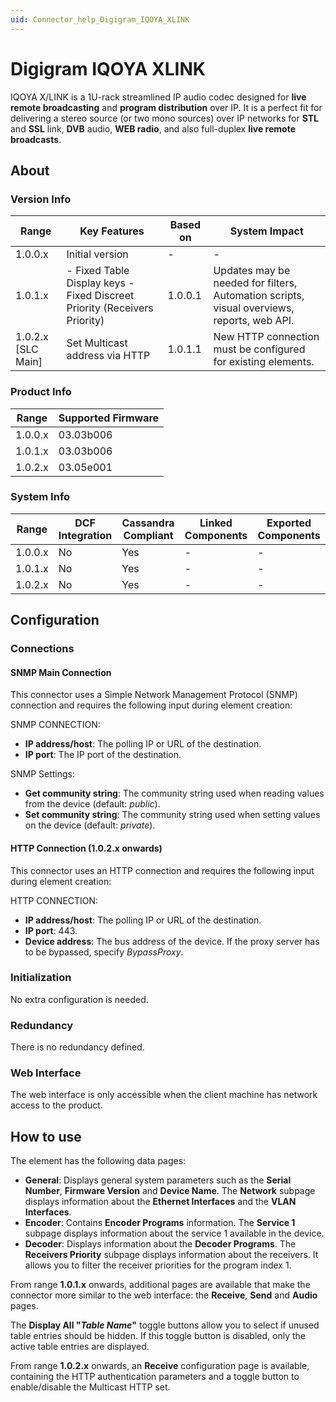 ```yaml
---
uid: Connector_help_Digigram_IQOYA_XLINK
---
```


# Digigram IQOYA XLINK

IQOYA X/LINK is a 1U-rack streamlined IP audio codec designed for **live remote broadcasting** and **program distribution** over IP. It is a perfect fit for delivering a stereo source (or two mono sources) over IP networks for **STL** and **SSL** link, **DVB** audio, **WEB radio**, and also full-duplex **live remote broadcasts**.

## About

### Version Info

| **Range**            | **Key Features**                                                           | **Based on** | **System Impact**                                                                          |
|----------------------|----------------------------------------------------------------------------|--------------|--------------------------------------------------------------------------------------------|
| 1.0.0.x              | Initial version                                                            | \-           | \-                                                                                         |
| 1.0.1.x              | \- Fixed Table Display keys - Fixed Discreet Priority (Receivers Priority) | 1.0.0.1      | Updates may be needed for filters, Automation scripts, visual overviews, reports, web API. |
| 1.0.2.x \[SLC Main\] | Set Multicast address via HTTP                                             | 1.0.1.1      | New HTTP connection must be configured for existing elements.                              |

### Product Info

| **Range** | **Supported Firmware** |
|-----------|------------------------|
| 1.0.0.x   | 03.03b006              |
| 1.0.1.x   | 03.03b006              |
| 1.0.2.x   | 03.05e001              |

### System Info

| **Range** | **DCF Integration** | **Cassandra Compliant** | **Linked Components** | **Exported Components** |
|-----------|---------------------|-------------------------|-----------------------|-------------------------|
| 1.0.0.x   | No                  | Yes                     | \-                    | \-                      |
| 1.0.1.x   | No                  | Yes                     | \-                    | \-                      |
| 1.0.2.x   | No                  | Yes                     | \-                    | \-                      |

## Configuration

### Connections

#### SNMP Main Connection

This connector uses a Simple Network Management Protocol (SNMP) connection and requires the following input during element creation:

SNMP CONNECTION:

- **IP address/host**: The polling IP or URL of the destination.
- **IP port**: The IP port of the destination.

SNMP Settings:

- **Get community string**: The community string used when reading values from the device (default: *public*).
- **Set community string**: The community string used when setting values on the device (default: *private*).

#### HTTP Connection (1.0.2.x onwards)

This connector uses an HTTP connection and requires the following input during element creation:

HTTP CONNECTION:

- **IP address/host**: The polling IP or URL of the destination.
- **IP port**: 443.
- **Device address**: The bus address of the device. If the proxy server has to be bypassed, specify *BypassProxy*.

### Initialization

No extra configuration is needed.

### Redundancy

There is no redundancy defined.

### Web Interface

The web interface is only accessible when the client machine has network access to the product.

## How to use

The element has the following data pages:

- **General**: Displays general system parameters such as the **Serial Number**, **Firmware Version** and **Device Name**.
  The **Network** subpage displays information about the **Ethernet Interfaces** and the **VLAN Interfaces**.
- **Encoder**: Contains **Encoder Programs** information.
  The **Service 1** subpage displays information about the service 1 available in the device.
- **Decoder**: Displays information about the **Decoder Programs**.
  The **Receivers Priority** subpage displays information about the receivers. It allows you to filter the receiver priorities for the program index 1.

From range **1.0.1.x** onwards, additional pages are available that make the connector more similar to the web interface: the **Receive**, **Send** and **Audio** pages.

The **Display All "*Table Name*"** toggle buttons allow you to select if unused table entries should be hidden. If this toggle button is disabled, only the active table entries are displayed.

From range **1.0.2.x** onwards, an **Receive** configuration page is available, containing the HTTP authentication parameters and a toggle button to enable/disable the Multicast HTTP set.
